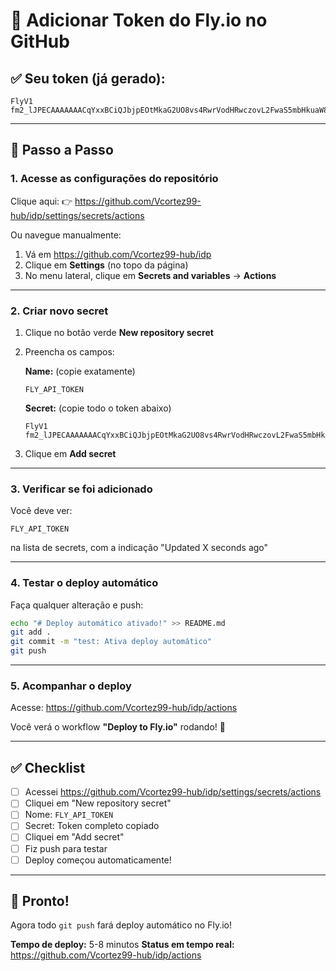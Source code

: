 # 🔑 Adicionar Token do Fly.io no GitHub

## ✅ Seu token (já gerado):

```
FlyV1 fm2_lJPECAAAAAAACqYxxBCiQJbjpEOtMkaG2UO8vs4RwrVodHRwczovL2FwaS5mbHkuaW8vdjGWAJLOABQrWR8Lk7lodHRwczovL2FwaS5mbHkuaW8vYWFhL3YxxDytxggjaEIEwLmhT5Ku1dpGOVbTf+MnVNQNOSU+gXm54Hm0fL0h3G8lMbLF2nx/hnVau9bYnH+6zYt7fV/ETuwzJzZuughs/V5DF9r8aGghJRJHY/iV+W2Ki9q10i+PAySnkycp2LwEgMSDp2UH5baG+P36i7r++3VaduGjjBrkzDOcNnDAQKE7kf8WqQ2SlAORgc4AqY25HwWRgqdidWlsZGVyH6J3Zx8BxCDPlYI5R14W6eETSvrbN1fazuF1WMnTs+3wwTWHZPXaqg==,fm2_lJPETuwzJzZuughs/V5DF9r8aGghJRJHY/iV+W2Ki9q10i+PAySnkycp2LwEgMSDp2UH5baG+P36i7r++3VaduGjjBrkzDOcNnDAQKE7kf8WqcQQxweVT2b5W86ahNv9AJwXlcO5aHR0cHM6Ly9hcGkuZmx5LmlvL2FhYS92MZgEks5o/RgYzwAAAAEk9TY2F84AE1/UCpHOABNf1AzEEP4du0Fz0rA3XhqLCCvsW2jEIKuofEOkH4PSoN3gKrabl+jba86eI7qjdRnoOw1K3T6k
```

---

## 📝 Passo a Passo

### **1. Acesse as configurações do repositório**

Clique aqui: 👉 https://github.com/Vcortez99-hub/idp/settings/secrets/actions

Ou navegue manualmente:
1. Vá em https://github.com/Vcortez99-hub/idp
2. Clique em **Settings** (no topo da página)
3. No menu lateral, clique em **Secrets and variables** → **Actions**

---

### **2. Criar novo secret**

1. Clique no botão verde **New repository secret**

2. Preencha os campos:

   **Name:** (copie exatamente)
   ```
   FLY_API_TOKEN
   ```

   **Secret:** (copie todo o token abaixo)
   ```
   FlyV1 fm2_lJPECAAAAAAACqYxxBCiQJbjpEOtMkaG2UO8vs4RwrVodHRwczovL2FwaS5mbHkuaW8vdjGWAJLOABQrWR8Lk7lodHRwczovL2FwaS5mbHkuaW8vYWFhL3YxxDytxggjaEIEwLmhT5Ku1dpGOVbTf+MnVNQNOSU+gXm54Hm0fL0h3G8lMbLF2nx/hnVau9bYnH+6zYt7fV/ETuwzJzZuughs/V5DF9r8aGghJRJHY/iV+W2Ki9q10i+PAySnkycp2LwEgMSDp2UH5baG+P36i7r++3VaduGjjBrkzDOcNnDAQKE7kf8WqQ2SlAORgc4AqY25HwWRgqdidWlsZGVyH6J3Zx8BxCDPlYI5R14W6eETSvrbN1fazuF1WMnTs+3wwTWHZPXaqg==,fm2_lJPETuwzJzZuughs/V5DF9r8aGghJRJHY/iV+W2Ki9q10i+PAySnkycp2LwEgMSDp2UH5baG+P36i7r++3VaduGjjBrkzDOcNnDAQKE7kf8WqcQQxweVT2b5W86ahNv9AJwXlcO5aHR0cHM6Ly9hcGkuZmx5LmlvL2FhYS92MZgEks5o/RgYzwAAAAEk9TY2F84AE1/UCpHOABNf1AzEEP4du0Fz0rA3XhqLCCvsW2jEIKuofEOkH4PSoN3gKrabl+jba86eI7qjdRnoOw1K3T6k
   ```

3. Clique em **Add secret**

---

### **3. Verificar se foi adicionado**

Você deve ver:
```
FLY_API_TOKEN
```

na lista de secrets, com a indicação "Updated X seconds ago"

---

### **4. Testar o deploy automático**

Faça qualquer alteração e push:

```bash
echo "# Deploy automático ativado!" >> README.md
git add .
git commit -m "test: Ativa deploy automático"
git push
```

---

### **5. Acompanhar o deploy**

Acesse: https://github.com/Vcortez99-hub/idp/actions

Você verá o workflow **"Deploy to Fly.io"** rodando! 🚀

---

## ✅ Checklist

- [ ] Acessei https://github.com/Vcortez99-hub/idp/settings/secrets/actions
- [ ] Cliquei em "New repository secret"
- [ ] Nome: `FLY_API_TOKEN`
- [ ] Secret: Token completo copiado
- [ ] Cliquei em "Add secret"
- [ ] Fiz push para testar
- [ ] Deploy começou automaticamente!

---

## 🎉 Pronto!

Agora todo `git push` fará deploy automático no Fly.io!

**Tempo de deploy:** 5-8 minutos
**Status em tempo real:** https://github.com/Vcortez99-hub/idp/actions
